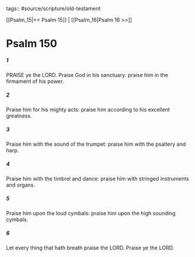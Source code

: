 tags:: #source/scripture/old-testament

[[Psalm_15|<< Psalm 15]] | [[Psalm_16|Psalm 16 >>]]

# Psalm 150

##### 1

PRAISE ye the LORD. Praise God in his sanctuary: praise him in the firmament of his power.

##### 2

Praise him for his mighty acts: praise him according to his excellent greatness.

##### 3

Praise him with the sound of the trumpet: praise him with the psaltery and harp.

##### 4

Praise him with the timbrel and dance: praise him with stringed instruments and organs.

##### 5

Praise him upon the loud cymbals: praise him upon the high sounding cymbals.

##### 6

Let every thing that hath breath praise the LORD. Praise ye the LORD.
